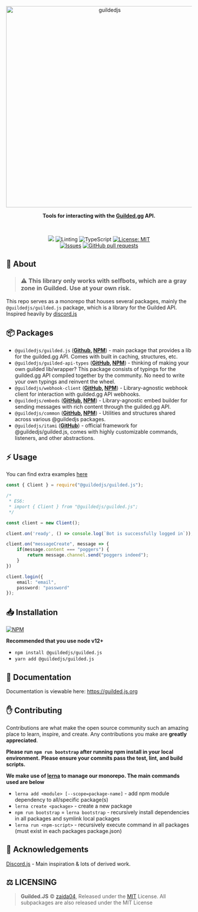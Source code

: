 <div align="center">
    <img src="https://raw.githubusercontent.com/zaida04/guilded.js/main/static/readme-header.png" width="546" alt="guildedjs"/>
    <p><b>Tools for interacting with the <a href="https://www.guilded.gg/">Guilded.gg</a> API.</b></p>  
    <br />
    <p>
        <a href="https://discord.gg/jf66UUN"><img src="https://img.shields.io/discord/732714723744940032.svg?label=&logo=discord&logoColor=ffffff&color=7389D8&labelColor=6A7EC2 "></a>
        <img src="https://github.com/zaida04/guilded.js/workflows/Linting/badge.svg" alt="Linting">
        <img src="https://github.com/zaida04/guilded.js/workflows/TypeScript/badge.svg" alt="TypeScript">
        <a href="https://opensource.org/licenses/MIT"><img src="https://img.shields.io/badge/License-MIT-yellow.svg" alt="License: MIT"></a><br>
        <a href="https://github.com/zaida04/guilded.js/issues"><img src="https://img.shields.io/github/issues-raw/zaida04/guilded.js.svg?maxAge=25000" alt="Issues"></a>
        <a href="https://github.com/zaida04/guilded.js/pulls"><img src="https://img.shields.io/github/issues-pr/zaida04/guilded.js.svg?style=flat" alt="GitHub pull requests"></a><br>
    </p>
</div>

## 📝 About
> ### ⚠️ This library only works with selfbots, which are a gray zone in Guilded. Use at your own risk.

This repo serves as a monorepo that houses several packages, mainly the `@guildedjs/guilded.js` package, which is a library for the Guilded API. Inspired heavily by [discord.js](https://github.com/discordjs/discord.js)

## 📦 Packages
* `@guildedjs/guilded.js` (**[Github](https://github.com/zaida04/guilded.js/tree/main/packages/guilded.js#readme), [NPM](https://www.npmjs.com/package/@guildedjs/guilded.js)**) - main package that provides a lib for the guilded.gg API. Comes with built in caching, structures, etc.
* `@guildedjs/guilded-api-types` (**[GitHub](https://github.com/zaida04/guilded.js/tree/main/packages/guilded-api-typings#readme), [NPM](https://www.npmjs.com/package/@guildedjs/guilded-api-typings)**) - thinking of making your own guilded lib/wrapper? This package consists of typings for the guilded.gg API compiled together by the community. No need to write your own typings and reinvent the wheel.
* `@guildedjs/webhook-client` (**[GitHub](https://github.com/zaida04/guilded.js/tree/main/packages/webhook-client#readme), [NPM](https://www.npmjs.com/package/@guildedjs/webhook-client)**) - Library-agnostic webhook client for interaction with guilded.gg API webhooks.
* `@guildedjs/embeds` (**[GitHub](https://github.com/zaida04/guilded.js/tree/main/packages/embeds#readme), [NPM](https://www.npmjs.com/package/@guildedjs/embeds)**) - Library-agnostic embed builder for sending messages with rich content through the guilded.gg API.
* `@guildedjs/common` (**[GitHub](https://github.com/zaida04/guilded.js/tree/main/packages/common#readme), [NPM](https://www.npmjs.com/package/@guildedjs/common)**) - Utilities and structures shared across various @guildedjs packages.
* `@guildedjs/itami` (**[GitHub](https://github.com/zaida04/guilded.js/tree/main/packages/itami#readme)**) - official framework for @guildedjs/guilded.js, comes with highly customizable commands, listeners, and other abstractions.

## ⚡ Usage
You can find extra examples [here](https://github.com/zaida04/guilded.js/tree/main/examples)

```ts
const { Client } = require("@guildedjs/guilded.js");

/*
 * ES6:
 * import { Client } from "@guildedjs/guilded.js";
 */

const client = new Client();

client.on('ready', () => console.log(`Bot is successfully logged in`));

client.on("messageCreate", message => {
    if(message.content === "poggers") {
        return message.channel.send("poggers indeed");
    }
})

client.login({
    email: "email",
    password: "password"
});
```

## 📥 Installation

<a href="https://npmjs.org/package/@guildedjs/guilded.js"><img src="https://nodei.co/npm/@guildedjs/guilded.js.png" alt="NPM"></a>

**Recommended that you use node v12+**
- `npm install @guildedjs/guilded.js`  
- `yarn add @guildedjs/guilded.js`

## 📃 Documentation
Documentation is viewable here: https://guilded.js.org

<!--END GETTING STARTED-->

## ✋ Contributing

Contributions are what make the open source community such an amazing place to learn, inspire, and create. Any contributions you make are **greatly appreciated**.

**Please run `npm run bootstrap` after running npm install in your local environment.**
**Please ensure your commits pass the test, lint, and build scripts.**

**We make use of [lerna](https://lerna.js.org/) to manage our monorepo. The main commands used are below**
* `lerna add <module> [--scope=package-name]` - add npm module dependency to all/specific package(s)
* `lerna create <package>` - create a new package
* `npm run bootstrap` = `lerna bootstrap` - recursively install dependencies in all packages and symlink local packages
* `lerna run <npm-script>` - recursively execute command in all packages (must exist in each packages package.json)

## 🤝 Acknowledgements
[Discord.js](https://github.com/discordjs/discord.js) - Main inspiration & lots of derived work.

## ⚖️ LICENSING  
> **Guilded.JS** © [zaida04](https://github.com/zaida04), Released under the [MIT](https://github.com/zaida04/guilded.js/blob/main/LICENSE) License. All subpackages are also released under the MIT License
